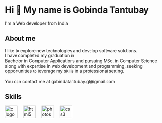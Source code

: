 <h1 align="left">Hi 👋 My name is Gobinda Tantubay</h1>


<p align="left">I'm a Web developer from India</p>

<h2 align="left">About me</h2>


<p align="left">I like to explore new technologies and develop software solutions.<br>I have completed my graduation in <br>Bachelor in Computer Applications and pursuing MSc. in Computer Science along with expertise in web development and programming, seeking opportunities to leverage my skills in a professional setting.<br><br>You can contact me at gobindatantubay.gt@gmail.com</p>


<h2 align="left">Skills</h2>


<div align="left">
  <img src="https://cdn.jsdelivr.net/gh/devicons/devicon/icons/c/c-original.svg" height="40" alt="c logo"  />
  <img width="12" />
  <img src="https://cdn.jsdelivr.net/gh/devicons/devicon/icons/html5/html5-original.svg" height="40" alt="html5 logo"  />
  <img width="12" />
  <img src="https://cdn.simpleicons.org/adobephotoshop/31A8FF" height="40" alt="photoshop logo"  />
  <img width="12" />
  <img src="https://cdn.jsdelivr.net/gh/devicons/devicon/icons/css3/css3-original.svg" height="40" alt="css3 logo"  />
</div>
